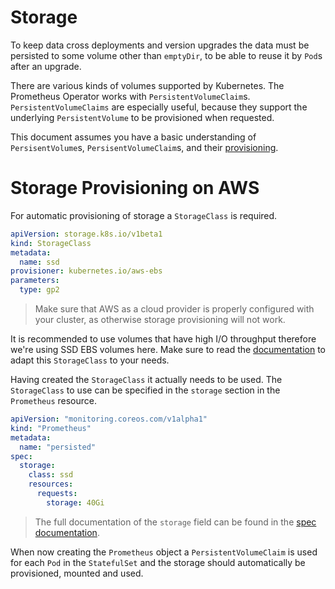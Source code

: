 # Storage

To keep data cross deployments and version upgrades the data must be persisted
to some volume other than `emptyDir`, to be able to reuse it by `Pod`s after an
upgrade.

There are various kinds of volumes supported by Kubernetes. The Prometheus
Operator works with `PersistentVolumeClaim`s. `PersistentVolumeClaims` are
especially useful, because they support the underlying `PersistentVolume` to be
provisioned when requested.

This document assumes you have a basic understanding of `PersisentVolume`s,
`PersisentVolumeClaim`s, and their
[provisioning](https://kubernetes.io/docs/user-guide/persistent-volumes/#provisioning).

# Storage Provisioning on AWS

For automatic provisioning of storage a `StorageClass` is required.

```yaml
apiVersion: storage.k8s.io/v1beta1
kind: StorageClass
metadata:
  name: ssd
provisioner: kubernetes.io/aws-ebs
parameters:
  type: gp2
```

> Make sure that AWS as a cloud provider is properly configured with your
> cluster, as otherwise storage provisioning will not work.

It is recommended to use volumes that have high I/O throughput therefore we're
using SSD EBS volumes here. Make sure to read the
[documentation](https://kubernetes.io/docs/user-guide/persistent-volumes/#aws)
to adapt this `StorageClass` to your needs.

Having created the `StorageClass` it actually needs to be used. The
`StorageClass` to use can be specified in the `storage` section in the
`Prometheus` resource.

```yaml
apiVersion: "monitoring.coreos.com/v1alpha1"
kind: "Prometheus"
metadata:
  name: "persisted"
spec:
  storage:
    class: ssd
    resources:
      requests:
        storage: 40Gi
```

> The full documentation of the `storage` field can be found in the [spec
> documentation](../prometheus.md#storagespec).

When now creating the `Prometheus` object a `PersistentVolumeClaim` is used for
each `Pod` in the `StatefulSet` and the storage should automatically be
provisioned, mounted and used.

